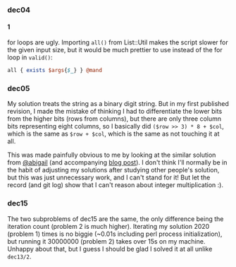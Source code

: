 ### dec04
#### 1

for loops are ugly. Importing `all()` from List::Util makes the
script slower for the given input size, but it would be much
prettier to use instead of the for loop in `valid()`:

```perl
all { exists $args{$_} } @mand
```

### dec05

My solution treats the string as a binary digit string. But in my
first published revision, I made the mistake of thinking I had to
differentiate the lower bits from the higher bits (rows from
columns), but there are only three column bits representing eight
columns, so I basically did `($row >> 3) * 8 + $col`, which is
the same as `$row + $col`, which is the same as not touching it
at all.

This was made painfully obvious to me by looking at the similar
solution from [@abigail][abigail/dec05/gh] (and accompanying
[blog post][abigail/dec05/wp]). I don't think I'll normally be in
the habit of adjusting my solutions after studying other people's
solution, but this was just unnecessary work, and I can't stand
for it! But let the record (and git log) show that I can't reason
about integer multiplication :).

[abigail/dec05/gh]: https://github.com/Abigail/AdventOfCode2020/blob/master/Day_05/solution.pl
[abigail/dec05/wp]: https://programmingblog702692439.wordpress.com/2020/12/05/advent-of-code-2020-day-5/

### dec15

The two subproblems of dec15 are the same, the only difference
being the iteration count (problem 2 is much higher). Iterating
my solution 2020 (problem 1) times is no biggie (~0.01s including
perl process initialization), but running it 30000000 (problem 2)
takes over 15s on my machine. Unhappy about that, but I guess I
should be glad I solved it at all unlike `dec13/2`.
